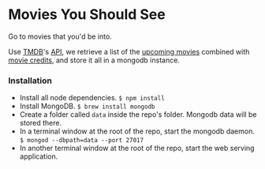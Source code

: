 Movies You Should See
=====================

Go to movies that you'd be into.

Use [TMDB](https://www.themoviedb.org/)'s [API](https://www.themoviedb.org/documentation/api), we retrieve a list of the [upcoming movies](http://docs.themoviedb.apiary.io/reference/movies/movieupcoming/get) combined with [movie credits](http://docs.themoviedb.apiary.io/reference/movies/movieidcredits/get), and store it all in a mongodb instance.

### Installation

* Install all node dependencies.
	`$ npm install`
* Install MongoDB.
	`$ brew install mongodb`
* Create a folder called `data` inside the repo's folder. Mongodb data will be stored there.
* In a terminal window at the root of the repo, start the mongodb daemon.
	`$ mongod --dbpath=data --port 27017`
* In another terminal window at the root of the repo, start the web serving application.